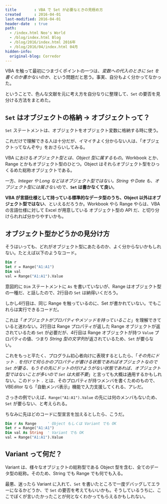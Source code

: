```yaml
---
title        : VBA で Set が必要なときの見極め方
created      : 2016-04-01
last-modified: 2016-04-01
header-date  : true
path:
  - /index.html Neo's World
  - /blog/index.html Blog
  - /blog/2016/index.html 2016年
  - /blog/2016/04/index.html 04月
hidden-info:
  original-blog: Corredor
---
```


VBA を触って最初につまづくポイントの一つは、*変数への代入のときに `Set` を書くのか書かないのか*、という問題だと思う。事実、自分もよく分かってなかった。

ということで、色んな文献を元に考え方を自分なりに整理して、`Set` の要否を見分ける方法をまとめた。

## `Set` はオブジェクトの格納 → オブジェクトって？

`Set` ステートメントは、オブジェクトをオブジェクト変数に格納する時に使う。

これだけで理解できる人は十分だが、イマイチよく分からない人は、「オブジェクトってなんぞや」をおさらいしてみる。

VBA における*オブジェクト型とは、Object 型に属するもの*。Workbook とか、Range とかもオブジェクト型のひとつ。Object はそれらオブジェクト型をひっくるめた総称オブジェクトである。

一方、*Integer や Long などはオブジェクト型ではない。String や Date も、オブジェクト型には属さない*ので、**`Set` は書かなくて良い**。

**VBA が言語仕様として持っている標準的なデータ型のうち、Object 以外はオブジェクト型ではない**、といえるだろうか。Workbook やら Range やらは、VBA の言語仕様に対して Excel が用意している オブジェクト型の API だ、と切り分けられれば分かりやすいかも。

## オブジェクト型かどうかの見分け方

そうはいっても、どれがオブジェクト型にあたるのか、よく分からないかもしれない。たとえば以下のようなコード。

```vb
Dim r
Set r = Range("A1:A1")
Dim val
val = Range("A1:A1").Value
```

意図的に `Dim` ステートメントに `As` を書いていないが、Range はオブジェクト型の一種だ、と話したので、2行目の `Set` は納得いくだろう。

しかし4行目は、同じ Range を触っているのに、Set が書かれていない。でもこれらは実行できるコードだ。

これは「*オブジェクトがプロパティやメソッドを持っていること*」を理解できていると迷わない。2行目は Range プロパティが返した Range オブジェクトが返されているため `Set` が必要だが、4行目は Range オブジェクトが持つ `Value` プロパティの値、つまり *String 型の文字列*が返されているため、`Set` が要らない。

これをもっと平たく、プログラム初心者向けに表現するとしたら、「*その先にドット `.` を付けて何らかのプロパティが書ける状態であればオブジェクトなので `Set` が要る、もうその先にドットの付けようがない状態であれば、オブジェクト型ではないことが多いので `Set` は大抵不要*」と言っても大概は通用するかもしれない。このドット `.` とは、そのプロパティが持つメンバを書くためのもので、VBEditor なら「自動メンバ表示」機能で入力支援してくれる、アレだ。

さっきの例でいえば、`Range("A1:A1").Value` の先には何のメンバもないため、`Set` が要らない、と考えられる。

ちなみに先ほどのコードに型宣言を加えるとしたら、こうだ。

```vb
Dim r As Range     ' Object もしくは Variant でも OK
Set r = Range("A1:A1")
Dim val As String  ' Variant でも OK
val = Range("A1:A1").Value
```

## Variant って何だ？

Variant は、様々なオブジェクトの総称型である Object 型を含む、全てのデータ型の総称。そのため、String でも Range でも何でも入る。

最悪、迷ったら Variant に入れて、`Set` を書いたところで一度デバッグしてエラーになるかどうか、で `Set` の要否を考えてもいいかも。そうしているうちに、ここでぼくが言いたかったことが何となくわかってもらえるかもしれない。
